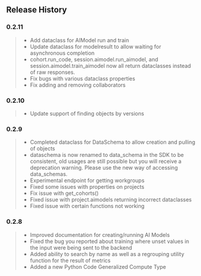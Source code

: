 ## Release History

### 0.2.11
> - Add dataclass for AIModel run and train
> - Update dataclass for modelresult to allow waiting for asynchronous completion
> - cohort.run_code, session.aimodel.run_aimodel, and session.aimodel.train_aimodel 
now all return dataclasses instead of raw responses.
> - Fix bugs with various dataclass properties
> - Fix adding and removing collaborators

### 0.2.10
> - Update support of finding objects by versions

### 0.2.9

> - Completed dataclass for DataSchema to allow creation and pulling of objects
> - dataschema is now renamed to data_schema in the SDK to be consistent, 
old usages are still possible but you will receive a deprecation warning. Please use the new way of accessing data_schemas.
> - Experimental endpoint for getting workgroups
> - Fixed some issues with properties on projects
> - Fix issue with get_cohorts()
> - Fixed issue with project.aimodels returning incorrect dataclasses
> - Fixed issue with certain functions not working

### 0.2.8

> - Improved documentation for creating/running AI Models
> - Fixed the bug you reported about training where unset values in the input were being sent to the backend
> - Added ability to search by name as well as a regrouping utility function for the result of metrics
> - Added a new Python Code Generalized Compute Type
